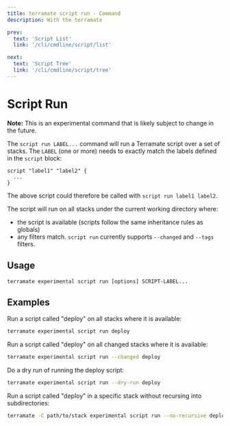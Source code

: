 ```yaml
---
title: terramate script run - Command
description: With the terramate

prev:
  text: 'Script List'
  link: '/cli/cmdline/script/list'

next:
  text: 'Script Tree'
  link: '/cli/cmdline/script/tree'
---
```


# Script Run

**Note:** This is an experimental command that is likely subject to change in the future.

The `script run LABEL...` command will run a Terramate script over a set of stacks. The `LABEL` (one or more) needs to exactly match the labels defined in the `script` block:

```
script "label1" "label2" {
  ...
}
```

The above script could therefore be called with `script run label1 label2`.

The script will run on all stacks under the current working directory where:

- the script is available (scripts follow the same inheritance rules as globals)
- any filters match. `script run` currently supports `--changed` and `--tags` filters.

## Usage

`terramate experimental script run [options] SCRIPT-LABEL...`

## Examples

Run a script called "deploy" on all stacks where it is available:

```bash
terramate experimental script run deploy
```

Run a script called "deploy" on all changed stacks where it is available:

```bash
terramate experimental script run --changed deploy
```

Do a dry run of running the deploy script:

```bash
terramate experimental script run --dry-run deploy
```

Run a script called "deploy" in a specific stack without recursing into subdirectories:

```bash
terramate -C path/to/stack experimental script run --no-recursive deploy
```
